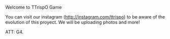 Welcome to TTrispO Game

You can visit our instagram (http://instagram.com/ttrispo) to be aware of the evolution of this proyect. We will be uploading photos and more!

ATT: G4.
